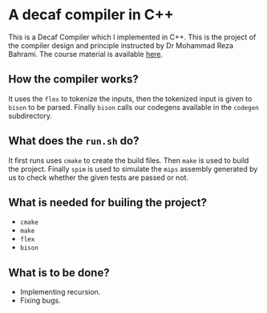 # A decaf compiler in C++

This is a Decaf Compiler which I implemented in C++. This is the project of the compiler design and principle instructed by Dr Mohammad Reza Bahrami. The course material is available [here](http://ce.sharif.edu/~mrbahrami/courses/CompilerFall21.html).

## How the compiler works?

It uses the `flex` to tokenize the inputs, then the tokenized input is given to `bison` to be parsed. Finally `bison` calls our codegens available 
in the `codegen` subdirectory. 


## What does the `run.sh` do?

It first runs uses `cmake` to create the build files. Then `make` is used to build the project. Finally `spim` is used to simulate the `mips` assembly generated by us to check whether the given tests are passed or not.  

## What is needed for builing the project?
+ `cmake`
+ `make`
+ `flex`
+ `bison`


## What is to be done?
+ Implementing recursion.
+ Fixing bugs.
